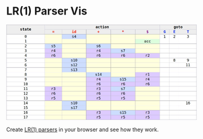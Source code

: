# LR(1) Parser Vis

![LR(1) Parser Vis: sample parse table](src/images/sample-parse-table.jpg)

Create [LR(1) parsers](https://en.wikipedia.org/wiki/Canonical_LR_parser) in your browser and see how they work.

